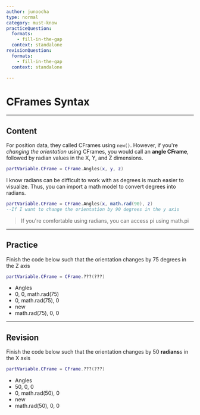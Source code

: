 ```yaml
---
author: junoocha
type: normal
category: must-know
practiceQuestion:
  formats:
    - fill-in-the-gap
  context: standalone
revisionQuestion:
  formats:
    - fill-in-the-gap
  context: standalone

---
```


# CFrames Syntax
---

## Content

For position data, they called CFrames using `new()`. However, if you're *changing the orientation* using CFrames, you would call an **angle CFrame**, followed by radian values in the X, Y, and Z dimensions.

```lua
partVariable.CFrame = CFrame.Angles(x, y, z)
```
I know radians can be difficult to work with as degrees is much easier to visualize. Thus, you can import a math model to convert degrees into radians.

```lua
partVariable.CFrame = CFrame.Angles(x, math.rad(90), z)
--If I want to change the orientation by 90 degrees in the y axis
```
> If you're comfortable using radians, you can access pi using math.pi
---

## Practice
Finish the code below such that the orientation changes by 75 degrees in the Z axis
```lua
partVariable.CFrame = CFrame.???(???)
```
- Angles
- 0, 0, math.rad(75)
- 0, math.rad(75), 0
- new
- math.rad(75), 0, 0

---

## Revision
Finish the code below such that the orientation changes by 50 **radians**s in the X axis
```lua
partVariable.CFrame = CFrame.???(???)
```
- Angles
- 50, 0, 0
- 0, math.rad(50), 0
- new
- math.rad(50), 0, 0